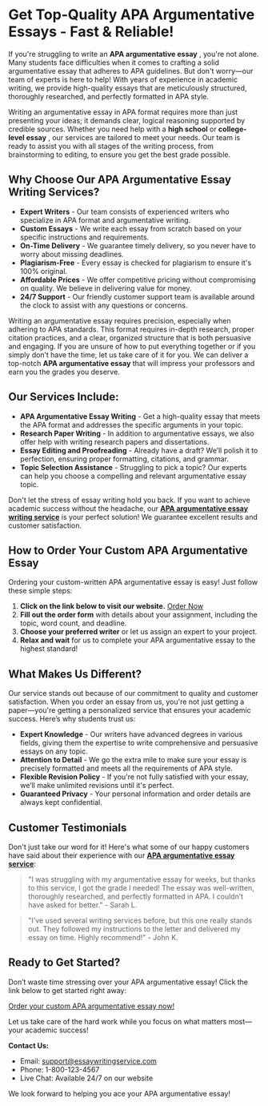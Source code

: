 # Get Top-Quality APA Argumentative Essays - Fast & Reliable!

If you're struggling to write an **APA argumentative essay** , you're not alone. Many students face difficulties when it comes to crafting a solid argumentative essay that adheres to APA guidelines. But don't worry—our team of experts is here to help! With years of experience in academic writing, we provide high-quality essays that are meticulously structured, thoroughly researched, and perfectly formatted in APA style.

Writing an argumentative essay in APA format requires more than just presenting your ideas; it demands clear, logical reasoning supported by credible sources. Whether you need help with a **high school** or **college-level essay** , our services are tailored to meet your needs. Our team is ready to assist you with all stages of the writing process, from brainstorming to editing, to ensure you get the best grade possible.

## Why Choose Our APA Argumentative Essay Writing Services?

- **Expert Writers** - Our team consists of experienced writers who specialize in APA format and argumentative writing.
- **Custom Essays** - We write each essay from scratch based on your specific instructions and requirements.
- **On-Time Delivery** - We guarantee timely delivery, so you never have to worry about missing deadlines.
- **Plagiarism-Free** - Every essay is checked for plagiarism to ensure it's 100% original.
- **Affordable Prices** - We offer competitive pricing without compromising on quality. We believe in delivering value for money.
- **24/7 Support** - Our friendly customer support team is available around the clock to assist with any questions or concerns.

Writing an argumentative essay requires precision, especially when adhering to APA standards. This format requires in-depth research, proper citation practices, and a clear, organized structure that is both persuasive and engaging. If you are unsure of how to put everything together or if you simply don’t have the time, let us take care of it for you. We can deliver a top-notch **APA argumentative essay** that will impress your professors and earn you the grades you deserve.

## Our Services Include:

- **APA Argumentative Essay Writing** - Get a high-quality essay that meets the APA format and addresses the specific arguments in your topic.
- **Research Paper Writing** - In addition to argumentative essays, we also offer help with writing research papers and dissertations.
- **Essay Editing and Proofreading** - Already have a draft? We’ll polish it to perfection, ensuring proper formatting, citations, and grammar.
- **Topic Selection Assistance** - Struggling to pick a topic? Our experts can help you choose a compelling and relevant argumentative essay topic.

Don't let the stress of essay writing hold you back. If you want to achieve academic success without the headache, our [**APA argumentative essay writing service**](https://tinyurl.com/topessay?keyword=apa+argumentative+essay) is your perfect solution! We guarantee excellent results and customer satisfaction.

## How to Order Your Custom APA Argumentative Essay

Ordering your custom-written APA argumentative essay is easy! Just follow these simple steps:

1. **Click on the link below to visit our website.** [Order Now](https://tinyurl.com/topessay?keyword=apa+argumentative+essay)
2. **Fill out the order form** with details about your assignment, including the topic, word count, and deadline.
3. **Choose your preferred writer** or let us assign an expert to your project.
4. **Relax and wait** for us to complete your APA argumentative essay to the highest standard!

## What Makes Us Different?

Our service stands out because of our commitment to quality and customer satisfaction. When you order an essay from us, you're not just getting a paper—you're getting a personalized service that ensures your academic success. Here’s why students trust us:

- **Expert Knowledge** - Our writers have advanced degrees in various fields, giving them the expertise to write comprehensive and persuasive essays on any topic.
- **Attention to Detail** - We go the extra mile to make sure your essay is precisely formatted and meets all the requirements of APA style.
- **Flexible Revision Policy** - If you're not fully satisfied with your essay, we’ll make unlimited revisions until it's perfect.
- **Guaranteed Privacy** - Your personal information and order details are always kept confidential.

## Customer Testimonials

Don't just take our word for it! Here's what some of our happy customers have said about their experience with our [**APA argumentative essay service**](https://tinyurl.com/topessay?keyword=apa+argumentative+essay):

> "I was struggling with my argumentative essay for weeks, but thanks to this service, I got the grade I needed! The essay was well-written, thoroughly researched, and perfectly formatted in APA. I couldn’t have asked for better." - Sarah L.

> "I’ve used several writing services before, but this one really stands out. They followed my instructions to the letter and delivered my essay on time. Highly recommend!" - John K.

## Ready to Get Started?

Don’t waste time stressing over your APA argumentative essay! Click the link below to get started right away:

[Order your custom APA argumentative essay now!](https://tinyurl.com/topessay?keyword=apa+argumentative+essay)

Let us take care of the hard work while you focus on what matters most—your academic success!

**Contact Us:**

- Email: [support@essaywritingservice.com](mailto:support@essaywritingservice.com)
- Phone: 1-800-123-4567
- Live Chat: Available 24/7 on our website

We look forward to helping you ace your APA argumentative essay!
